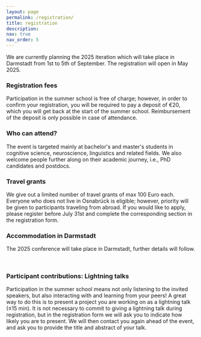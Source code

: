 ```yaml
---
layout: page
permalink: /registration/
title: registration
description: 
nav: true
nav_order: 5
---
```


<style>
	.map-container {
		position: relative;
		padding-bottom: 56.25%;
		height: 0;
		overflow: hidden;
	}

	.map-container iframe {
		position: absolute;
		top: 0;
		left: 0;
		width: 100%;
		height: 100%;
	}
</style>

<!--<a class="btn btn-primary btn" href="https://docs.google.com/forms/d/e/1FAIpQLSeEjYg2izgcBxttCG3aYgRvPe69L7VsyzoTECD7aL-rAjlmUA/viewform?usp=sf_link">Register here!</a>-->
We are currently planning the 2025 iteration which will take place in Darmstadt from 1st to 5th of September. 
The registration will open in May 2025.

### Registration fees
Participation in the summer school is free of charge; however, in order to confirm your registration, you will be required to pay a deposit of €20, which you will get back at the start of the summer school. Reimbursement of the deposit is only possible in case of attendance.

### Who can attend?
The event is targeted mainly at bachelor's and master's students in cognitive science, neuroscience, linguistics and related fields. We also welcome people further along on their academic journey, i.e., PhD candidates and postdocs.

### Travel grants
We give out a limited number of travel grants of max 100 Euro each. Everyone who does not live in Osnabrück is eligible; however, priority will be given to participants traveling from abroad. If you would like to apply, please register before July 31st and complete the corresponding section in the registration form. 

### Accommodation in Darmstadt
The 2025 conference will take place in Darmstadt, further details will follow.

<!--We have reserved 28 spots for the summer school participants in the hostel [Jugendherberge Osnabrück](https://www.jugendherberge.de/jugendherbergen/osnabrueck/). These are spots in shared bedrooms ranging from 2 to 6 beds that cost €42.70/night (this price includes breakfast).-->

<!--<div class="row">
    <div class="col-lg-7 col-sm-7 m-auto">
        <div class="map-container">
        <iframe src="https://www.google.com/maps/embed?pb=!1m18!1m12!1m3!1d2442.4944404556327!2d8.06102297730017!3d52.25256587199224!2m3!1f0!2f0!3f0!3m2!1i1024!2i768!4f13.1!3m3!1m2!1s0x47b9ef8174b9583d%3A0x2e39d9c1e6e593d9!2sDJH%20Jugendherberge%20Osnabr%C3%BCck!5e0!3m2!1sen!2sde!4v1713014364718!5m2!1sen!2sde" width="600" height="450" style="border:0;" allowfullscreen="" loading="lazy" referrerpolicy="no-referrer-when-downgrade"></iframe>
                </div>
    </div>
</div>-->
<br>

### Participant contributions: Lightning talks
Participation in the summer school means not only listening to the invited speakers, but also interacting with and learning from your peers! A great way to do this is to present a project you are working on as a lightning talk (≤15 min). It is not necessary to commit to giving a lightning talk during registration, but in the registration form we will ask you to indicate how likely you are to present. We will then contact you again ahead of the event, and ask you to provide the title and abstract of your talk.